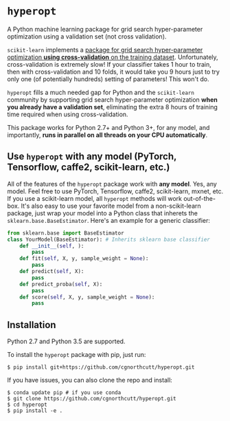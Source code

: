 # `hyperopt`
A Python machine learning package for grid search hyper-parameter optimization using a validation set (not cross validation).

`scikit-learn` implements a [package for grid search hyper-parameter optimization **using cross-validation** on the training dataset](http://scikit-learn.org/stable/modules/generated/sklearn.model_selection.GridSearchCV.html#sklearn.model_selection.GridSearchCV). Unfortunately, cross-validation is extremely slow! If your classifier takes 1 hour to train, then with cross-validation and 10 folds, it would take you 9 hours just to try only one (of potentially hundreds) setting of parameters! This won't do.

`hyperopt` fills a much needed gap for Python and the `scikit-learn` community by supporting grid search hyper-parameter optimization **when you already have a validation set**, eliminating the extra 8 hours of training time required when using cross-validation. 

This package works for Python 2.7+ and Python 3+, for any model, and importantly, **runs in parallel on all threads on your CPU automatically**.

## Use `hyperopt` with any model (PyTorch, Tensorflow, caffe2, scikit-learn, etc.)
All of the features of the `hyperopt` package work with **any model**. Yes, any model. Feel free to use PyTorch, Tensorflow, caffe2, scikit-learn, mxnet, etc. If you use a scikit-learn model, all `hyperopt` methods will work out-of-the-box. It's also easy to use your favorite model from a non-scikit-learn package, just wrap your model into a Python class that inherets the `sklearn.base.BaseEstimator`. Here's an example for a generic classifier:
```python
from sklearn.base import BaseEstimator
class YourModel(BaseEstimator): # Inherits sklearn base classifier
    def __init__(self, ):
        pass
    def fit(self, X, y, sample_weight = None):
        pass
    def predict(self, X):
        pass
    def predict_proba(self, X):
        pass
    def score(self, X, y, sample_weight = None):
        pass
```

## Installation

Python 2.7 and Python 3.5 are supported.

To install the `hyperopt` package with pip, just run:

```
$ pip install git+https://github.com/cgnorthcutt/hyperopt.git
```

If you have issues, you can also clone the repo and install:

```
$ conda update pip # if you use conda
$ git clone https://github.com/cgnorthcutt/hyperopt.git
$ cd hyperopt
$ pip install -e .
```
